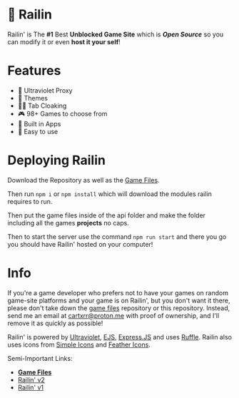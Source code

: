# 🚆 Railin
Railin' is The **#1** Best **Unblocked Game Site** which is ***Open Source*** so you can modify it or even **host it your self**!

# Features
- 🔐 Ultraviolet Proxy
- 🎨 Themes
- 🐱‍👤 Tab Cloaking
- 🎮 98+ Games to choose from
- 📱 Built in Apps
- 👶 Easy to use

# Deploying Railin
Download the Repository as well as the [Game Files](https://github.com/Hypverr/RailinFiles/). 

Then run `npm i` or `npm install` which will download the modules railin requires to run.

Then put the game files inside of the api folder and make the folder including all the games **projects** no caps.

Then to start the server use the command `npm run start` and there you go you should have Railin' hosted on your computer!

# Info
If you're a game developer who prefers not to have your games on random game-site platforms and your game is on Railin', but you don't want it there, please don't take down the [game files](https://github.com/RailinGames/files) repository or this repository. Instead, send me an email at cartxrr@proton.me with proof of ownership, and I'll remove it as quickly as possible!

Railin' is powered by [Ultraviolet](https://github.com/titaniumnetwork-dev/Ultraviolet), [EJS](https://ejs.co/), [Express.JS](https://expressjs.com/) and uses [Ruffle](https://github.com/ruffle-rs/ruffle/).
Railin also uses icons from [Simple Icons](https://simpleicons.org/) and [Feather Icons](https://feathericons.com/).

Semi-Important Links:
- [**Game Files**](https://github.com/Hypverr/RailinFiles)
- [Railin' v2](https://github.com/Hypverr/Railin/tree/278fc2ffd1097e1cb9869843077c286fbcc624b3)
- [Railin' v1](https://github.com/Hypverr/Railin/tree/be0d6fa8f84b97ef90da0908b98ded044a53d3a5)